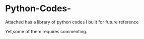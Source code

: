 # Python-Codes-

Attached has a library of python codes I built for future reference 

Yet,some of them requires commenting.
